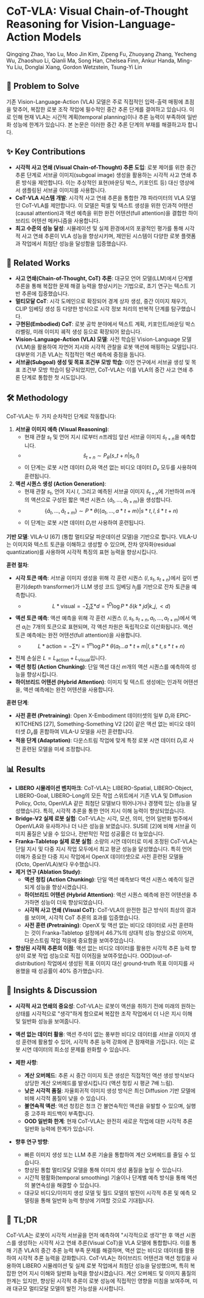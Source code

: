 # CoT-VLA: Visual Chain-of-Thought Reasoning for Vision-Language-Action Models

Qingqing Zhao, Yao Lu, Moo Jin Kim, Zipeng Fu, Zhuoyang Zhang, Yecheng Wu, Zhaoshuo Li, Qianli Ma, Song Han, Chelsea Finn, Ankur Handa, Ming-Yu Liu, Donglai Xiang, Gordon Wetzstein, Tsung-Yi Lin

## 🧩 Problem to Solve

기존 Vision-Language-Action (VLA) 모델은 주로 직접적인 입력-출력 매핑에 초점을 맞추어, 복잡한 로봇 조작 작업에 필수적인 중간 추론 단계를 결여하고 있습니다. 이로 인해 현재 VLA는 시간적 계획(temporal planning)이나 추론 능력이 부족하여 일반화 성능에 한계가 있습니다. 본 논문은 이러한 중간 추론 단계의 부재를 해결하고자 합니다.

## ✨ Key Contributions

- **시각적 사고 연쇄 (Visual Chain-of-Thought) 추론 도입**: 로봇 제어를 위한 중간 추론 단계로 서브골 이미지(subgoal image) 생성을 활용하는 시각적 사고 연쇄 추론 방식을 제안합니다. 이는 추상적인 표현(바운딩 박스, 키포인트 등) 대신 영상에서 샘플링된 서브골 이미지를 사용합니다.
- **CoT-VLA 시스템 개발**: 시각적 사고 연쇄 추론을 통합한 7B 파라미터의 VLA 모델인 CoT-VLA를 제안합니다. 이 모델은 픽셀 및 텍스트 생성을 위한 인과적 어텐션(causal attention)과 액션 예측을 위한 완전 어텐션(full attention)을 결합한 하이브리드 어텐션 메커니즘을 사용합니다.
- **최고 수준의 성능 달성**: 시뮬레이션 및 실제 환경에서의 포괄적인 평가를 통해 시각적 사고 연쇄 추론이 VLA 성능을 향상시키며, 제안된 시스템이 다양한 로봇 플랫폼과 작업에서 최첨단 성능을 달성함을 입증했습니다.

## 📎 Related Works

- **사고 연쇄(Chain-of-Thought, CoT) 추론**: 대규모 언어 모델(LLM)에서 단계별 추론을 통해 복잡한 문제 해결 능력을 향상시키는 기법으로, 초기 연구는 텍스트 기반 추론에 집중했습니다.
- **멀티모달 CoT**: 시각 도메인으로 확장되어 경계 상자 생성, 중간 이미지 채우기, CLIP 임베딩 생성 등 다양한 방식으로 시각 정보 처리의 반복적 단계를 탐구했습니다.
- **구현된(Embodied) CoT**: 로봇 공학 분야에서 텍스트 계획, 키포인트/바운딩 박스 라벨링, 미래 이미지 궤적 생성 등으로 확장되어 왔습니다.
- **Vision-Language-Action (VLA) 모델**: 사전 학습된 Vision-Language 모델(VLM)을 활용하여 자연어 지시와 시각적 관찰을 로봇 액션에 매핑하는 모델입니다. 대부분의 기존 VLA는 직접적인 액션 예측에 중점을 둡니다.
- **서브골(Subgoal) 생성 및 목표 조건부 모방 학습**: 이전 연구에서 서브골 생성 및 목표 조건부 모방 학습이 탐구되었지만, CoT-VLA는 이를 VLA의 중간 사고 연쇄 추론 단계로 통합한 첫 시도입니다.

## 🛠️ Methodology

CoT-VLA는 두 가지 순차적인 단계로 작동합니다:

1. **서브골 이미지 예측 (Visual Reasoning)**:
   - 현재 관찰 $s_t$ 및 언어 지시 $l$로부터 $n$프레임 앞선 서브골 이미지 $\hat{s}_{t+n}$을 예측합니다.
   - $$ \hat{s}_{t+n} \sim P_\theta(s\_{t+n} | s_t, l) $$
   - 이 단계는 로봇 시연 데이터 $D_r$와 액션 없는 비디오 데이터 $D_v$ 모두를 사용하여 훈련됩니다.
2. **액션 시퀀스 생성 (Action Generation)**:
   - 현재 관찰 $s_t$, 언어 지시 $l$, 그리고 예측된 서브골 이미지 $\hat{s}_{t+n}$에 기반하여 $m$개의 액션으로 구성된 짧은 액션 시퀀스 $\{\hat{a}_t, ..., \hat{a}_{t+m}\}$을 생성합니다.
   - $$ \{\hat{a}_t, ..., \hat{a}_{t+m}\} \sim P*\theta(\{a_t, ..., a*{t+m}\} | s*t, l, \hat{s}*{t+n}) $$
   - 이 단계는 로봇 시연 데이터 $D_r$만 사용하여 훈련됩니다.

**기반 모델**: VILA-U [67] (통합 멀티모달 파운데이션 모델)을 기반으로 합니다. VILA-U는 이미지와 텍스트 토큰을 이해하고 생성할 수 있으며, 잔차 양자화(residual quantization)를 사용하여 시각적 특징의 표현 능력을 향상시킵니다.

**훈련 절차**:

- **시각 토큰 예측**: 서브골 이미지 생성을 위해 각 훈련 시퀀스 $(l, s_t, s_{t+n})$에서 깊이 변환기(depth transformer)가 LLM 생성 코드 임베딩 $h_j$를 기반으로 잔차 토큰을 예측합니다.
  - $$ L*{\text{visual}} = - \sum_j \sum*{d=1}^D \log P*\delta(k*{jd} | k\_{j,\lt d}) $$
- **액션 토큰 예측**: 액션 예측을 위해 각 훈련 시퀀스 $(l, s_t, s_{t+n}, a_t, ..., a_{t+m})$에서 액션 $a_i$는 7개의 토큰으로 표현되며, 각 액션 차원은 독립적으로 이산화됩니다. 액션 토큰 예측에는 완전 어텐션(full attention)을 사용합니다.
  - $$ L*{\text{action}} = - \sum*{i=1}^m \log P*\theta(a_t ... a*{t+m} | l, s*t, s*{t+n}) $$
- 전체 손실은 $L = L_{\text{action}} + L_{\text{visual}}$입니다.
- **액션 청킹 (Action Chunking)**: 단일 액션 대신 $m$개의 액션 시퀀스를 예측하여 성능을 향상시킵니다.
- **하이브리드 어텐션 (Hybrid Attention)**: 이미지 및 텍스트 생성에는 인과적 어텐션을, 액션 예측에는 완전 어텐션을 사용합니다.

**훈련 단계**:

- **사전 훈련 (Pretraining)**: Open X-Embodiment 데이터셋의 일부 $D_r$와 EPIC-KITCHENS [27], Something-Something V2 [20] 같은 액션 없는 비디오 데이터셋 $D_v$를 혼합하여 VILA-U 모델을 사전 훈련합니다.
- **적응 단계 (Adaptation)**: 다운스트림 작업에 맞게 특정 로봇 시연 데이터 $D_r$로 사전 훈련된 모델을 미세 조정합니다.

## 📊 Results

- **LIBERO 시뮬레이션 벤치마크**: CoT-VLA는 LIBERO-Spatial, LIBERO-Object, LIBERO-Goal, LIBERO-Long의 모든 작업 스위트에서 기존 VLA 및 Diffusion Policy, Octo, OpenVLA 같은 최첨단 모델보다 뛰어나거나 경쟁력 있는 성능을 달성했습니다. 특히, 시각적 추론을 통한 언어 지시 이해 능력이 향상되었습니다.
- **Bridge-V2 실제 로봇 실험**: CoT-VLA는 시각, 모션, 의미, 언어 일반화 범주에서 OpenVLA와 유사하거나 더 나은 성능을 보였습니다. SUSIE [2]에 비해 서브골 이미지 품질은 낮을 수 있으나, 전반적인 작업 성공률은 더 높았습니다.
- **Franka-Tabletop 실제 로봇 실험**: 소량의 시연 데이터로 미세 조정된 CoT-VLA는 단일 지시 및 다중 지시 작업 모두에서 최고 평균 성능을 달성했습니다. 특히 언어 이해가 중요한 다중 지시 작업에서 OpenX 데이터셋으로 사전 훈련된 모델들(Octo, OpenVLA)보다 우수했습니다.
- **제거 연구 (Ablation Study)**:
  - **액션 청킹 (Action Chunking)**: 단일 액션 예측보다 액션 시퀀스 예측이 일관되게 성능을 향상시켰습니다.
  - **하이브리드 어텐션 (Hybrid Attention)**: 액션 시퀀스 예측에 완전 어텐션을 추가하면 성능이 더욱 향상되었습니다.
  - **시각적 사고 연쇄 (Visual CoT)**: CoT-VLA의 완전한 접근 방식이 최상의 결과를 보이며, 시각적 CoT 추론의 효과를 입증했습니다.
  - **사전 훈련 (Pretraining)**: OpenX 및 액션 없는 비디오 데이터로 사전 훈련하는 것이 Franka-Tabletop 설정에서 46.7%의 상대적 성능 향상으로 이어져, 다운스트림 작업 적응에 중요함을 보여주었습니다.
- **향상된 시각적 추론의 이점**: 액션 없는 비디오 데이터를 활용한 시각적 추론 능력 향상이 로봇 작업 성능으로 직접 이어짐을 보여주었습니다. OOD(out-of-distribution) 작업에서 생성된 목표 이미지 대신 ground-truth 목표 이미지를 사용했을 때 성공률이 40% 증가했습니다.

## 🧠 Insights & Discussion

- **시각적 사고 연쇄의 중요성**: CoT-VLA는 로봇이 액션을 취하기 전에 미래의 원하는 상태를 시각적으로 "생각"하게 함으로써 복잡한 조작 작업에서 더 나은 지시 이해 및 일반화 성능을 보여줍니다.
- **액션 없는 데이터 활용**: 액션 주석이 없는 풍부한 비디오 데이터를 서브골 이미지 생성 훈련에 활용할 수 있어, 시각적 추론 능력 강화에 큰 잠재력을 가집니다. 이는 로봇 시연 데이터의 희소성 문제를 완화할 수 있습니다.
- **제한 사항**:

  - **계산 오버헤드**: 추론 시 중간 이미지 토큰 생성은 직접적인 액션 생성 방식보다 상당한 계산 오버헤드를 발생시킵니다 (액션 청킹 시 평균 7배 느림).
  - **낮은 시각적 품질**: 자율회귀적 이미지 생성 방식은 최신 Diffusion 기반 모델에 비해 시각적 품질이 낮을 수 있습니다.
  - **불연속적 액션**: 액션 청킹은 청크 간 불연속적인 액션을 유발할 수 있으며, 실행 중 고주파 피드백이 부족합니다.
  - **OOD 일반화 한계**: 현재 CoT-VLA는 완전히 새로운 작업에 대한 시각적 추론 일반화 능력에 한계가 있습니다.

- **향후 연구 방향**:
  - 빠른 이미지 생성 또는 LLM 추론 기술을 통합하여 계산 오버헤드를 줄일 수 있습니다.
  - 향상된 통합 멀티모달 모델을 통해 이미지 생성 품질을 높일 수 있습니다.
  - 시간적 평활화(temporal smoothing) 기술이나 단계별 예측 방식을 통해 액션의 불연속성을 해결할 수 있습니다.
  - 대규모 비디오/이미지 생성 모델 및 월드 모델의 발전이 시각적 추론 및 예측 모델링을 통해 일반화 능력 향상에 기여할 것으로 기대됩니다.

## 📌 TL;DR

CoT-VLA는 로봇이 시각적 서브골을 먼저 예측하여 "시각적으로 생각"한 후 액션 시퀀스를 생성하는 시각적 사고 연쇄 추론(Visual CoT)을 VLA 모델에 통합합니다. 이를 통해 기존 VLA의 중간 추론 능력 부족 문제를 해결하며, 액션 없는 비디오 데이터를 활용하여 시각적 추론 능력을 강화합니다. CoT-VLA는 하이브리드 어텐션과 액션 청킹을 사용하여 LIBERO 시뮬레이션 및 실제 로봇 작업에서 최첨단 성능을 달성했으며, 특히 복잡한 언어 지시 이해와 일반화 능력을 향상시켰습니다. 계산 오버헤드 및 이미지 품질의 한계는 있지만, 향상된 시각적 추론이 로봇 성능에 직접적인 영향을 미침을 보여주며, 미래 대규모 멀티모달 모델의 발전 가능성을 시사합니다.
